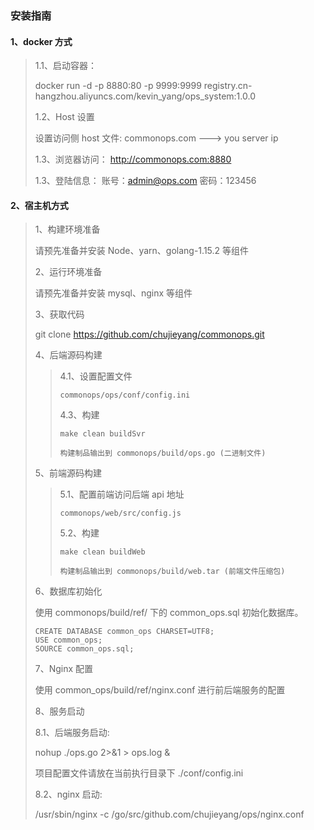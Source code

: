 ### 安装指南

#### 1、docker 方式

> 1.1、启动容器：
>
> docker run -d -p 8880:80 -p 9999:9999 registry.cn-hangzhou.aliyuncs.com/kevin_yang/ops_system:1.0.0
>
> 1.2、Host 设置
>
> 设置访问侧 host 文件: commonops.com  --->  you server ip
>
> 1.3、浏览器访问：
> http://commonops.com:8880
>
> 1.3、登陆信息：
> 账号：admin@ops.com 密码：123456

#### 2、宿主机方式

> 1、构建环境准备
>
> 请预先准备并安装 Node、yarn、golang-1.15.2 等组件
>
> 2、运行环境准备
>
> 请预先准备并安装 mysql、nginx 等组件
>
> 3、获取代码
>
> git clone https://github.com/chujieyang/commonops.git
>
> 4、后端源码构建
>
> > 4.1、设置配置文件
> >
> >     commonops/ops/conf/config.ini
> >
> > 4.3、构建
> >
> >     make clean buildSvr
> >
> >     构建制品输出到 commonops/build/ops.go (二进制文件)
>
> 5、前端源码构建
>
> > 5.1、配置前端访问后端 api 地址
> >
> >     commonops/web/src/config.js
> >
> > 5.2、构建
> >
> >     make clean buildWeb
> >
> >     构建制品输出到 commonops/build/web.tar (前端文件压缩包)
>
> 6、数据库初始化
>
> 使用 commonops/build/ref/ 下的 common_ops.sql 初始化数据库。
>
> ```
> CREATE DATABASE common_ops CHARSET=UTF8;
> USE common_ops;
> SOURCE common_ops.sql;
> ```
>
> 7、Nginx 配置
>
> 使用 common_ops/build/ref/nginx.conf 进行前后端服务的配置
>
> 8、服务启动
>
> 8.1、后端服务启动:
>
> nohup ./ops.go 2>&1 > ops.log &
> 
> 项目配置文件请放在当前执行目录下 ./conf/config.ini 
>
> 8.2、nginx 启动:
>
> /usr/sbin/nginx -c /go/src/github.com/chujieyang/ops/nginx.conf
